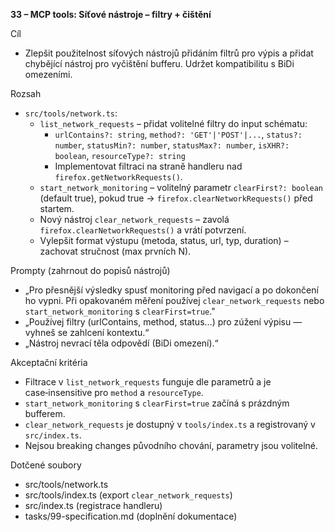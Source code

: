 **33 – MCP tools: Síťové nástroje – filtry + čištění**

Cíl

- Zlepšit použitelnost síťových nástrojů přidáním filtrů pro výpis a přidat chybějící nástroj pro vyčištění bufferu. Udržet kompatibilitu s BiDi omezeními.

Rozsah

- `src/tools/network.ts`:
  - `list_network_requests` – přidat volitelné filtry do input schématu:
    - `urlContains?: string`, `method?: 'GET'|'POST'|...`, `status?: number`, `statusMin?: number`, `statusMax?: number`, `isXHR?: boolean`, `resourceType?: string`
    - Implementovat filtraci na straně handleru nad `firefox.getNetworkRequests()`.
  - `start_network_monitoring` – volitelný parametr `clearFirst?: boolean` (default true), pokud true → `firefox.clearNetworkRequests()` před startem.
  - Nový nástroj `clear_network_requests` – zavolá `firefox.clearNetworkRequests()` a vrátí potvrzení.
  - Vylepšit format výstupu (metoda, status, url, typ, duration) – zachovat stručnost (max prvních N).

Prompty (zahrnout do popisů nástrojů)

- „Pro přesnější výsledky spusť monitoring před navigací a po dokončení ho vypni. Při opakovaném měření používej `clear_network_requests` nebo `start_network_monitoring` s `clearFirst=true`."
- „Používej filtry (urlContains, method, status…) pro zúžení výpisu — vyhneš se zahlcení kontextu.“
- „Nástroj nevrací těla odpovědí (BiDi omezení).“

Akceptační kritéria

- Filtrace v `list_network_requests` funguje dle parametrů a je case‑insensitive pro `method` a `resourceType`.
- `start_network_monitoring` s `clearFirst=true` začíná s prázdným bufferem.
- `clear_network_requests` je dostupný v `tools/index.ts` a registrovaný v `src/index.ts`.
- Nejsou breaking changes původního chování, parametry jsou volitelné.

Dotčené soubory

- src/tools/network.ts
- src/tools/index.ts (export `clear_network_requests`)
- src/index.ts (registrace handleru)
- tasks/99-specification.md (doplnění dokumentace)
